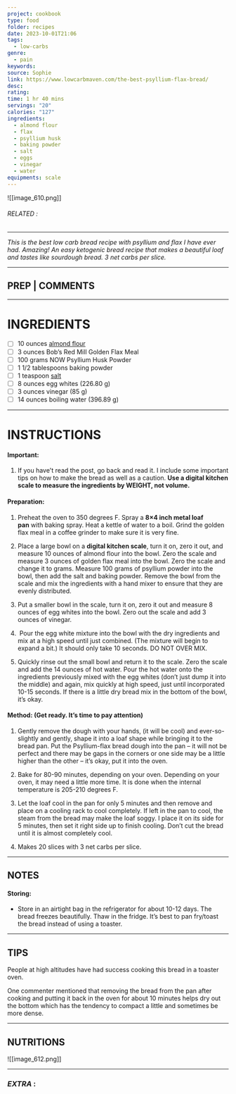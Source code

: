 ```yaml
---
project: cookbook
type: food
folder: recipes
date: 2023-10-01T21:06
tags:
  - low-carbs
genre:
  - pain
keywords: 
source: Sophie
link: https://www.lowcarbmaven.com/the-best-psyllium-flax-bread/
desc: 
rating: 
time: 1 hr 40 mins
servings: "20"
calories: "127"
ingredients:
  - almond flour
  - flax
  - psyllium husk
  - baking powder
  - salt
  - eggs
  - vinegar
  - water
equipments: scale
---
```


![[image_610.png]]
###### *RELATED* : 
---
_This is the best low carb bread recipe with psyllium and flax I have ever had. Amazing! An easy ketogenic bread recipe that makes a beautiful loaf and tastes like sourdough bread. 3 net carbs per slice._

---
## PREP | COMMENTS



---
# INGREDIENTS

- [ ] 10 ounces [almond flour](https://amzn.to/2NQVSCG)
- [ ] 3 ounces Bob’s Red Mill Golden Flax Meal
- [ ] 100 grams NOW Psyllium Husk Powder
- [ ] 1 1/2 tablespoons baking powder
- [ ] 1 teaspoon [salt](https://amzn.to/30oimPU)
- [ ] 8 ounces egg whites (226.80 g)
- [ ] 3 ounces vinegar (85 g)
- [ ] 14 ounces boiling water (396.89 g)

---
# INSTRUCTIONS

#### Important:

1. If you have't read the post, go back and read it. I include some important tips on how to make the bread as well as a caution. **Use a digital kitchen scale to measure the ingredients by WEIGHT, not volume.**
    
#### Preparation:

1. Preheat the oven to 350 degrees F. Spray a **8×4 inch metal loaf pan** with baking spray. Heat a kettle of water to a boil. Grind the golden flax meal in a coffee grinder to make sure it is very fine.
    
2. Place a large bowl on a **digital kitchen scale**, turn it on, zero it out, and measure 10 ounces of almond flour into the bowl. Zero the scale and measure 3 ounces of golden flax meal into the bowl. Zero the scale and change it to grams. Measure 100 grams of psyllium powder into the bowl, then add the salt and baking powder. Remove the bowl from the scale and mix the ingredients with a hand mixer to ensure that they are evenly distributed.
    
3. Put a smaller bowl in the scale, turn it on, zero it out and measure 8 ounces of egg whites into the bowl. Zero out the scale and add 3 ounces of vinegar.
    
4.  Pour the egg white mixture into the bowl with the dry ingredients and mix at a high speed until just combined. (The mixture will begin to expand a bit.) It should only take 10 seconds. DO NOT OVER MIX.
    
5. Quickly rinse out the small bowl and return it to the scale. Zero the scale and add the 14 ounces of hot water. Pour the hot water onto the ingredients previously mixed with the egg whites (don’t just dump it into the middle) and again, mix quickly at high speed, just until incorporated 10-15 seconds. If there is a little dry bread mix in the bottom of the bowl, it’s okay.
    
#### Method: (Get ready. It’s time to pay attention)

 1. Gently remove the dough with your hands, (it will be cool) and ever-so-slightly and gently, shape it into a loaf shape while bringing it to the bread pan. Put the Psyllium-flax bread dough into the pan – it will not be perfect and there may be gaps in the corners or one side may be a little higher than the other – it’s okay, put it into the oven.
    
2. Bake for 80-90 minutes, depending on your oven. Depending on your oven, it may need a little more time. It is done when the internal temperature is 205-210 degrees F.
    
3. Let the loaf cool in the pan for only 5 minutes and then remove and place on a cooling rack to cool completely. If left in the pan to cool, the steam from the bread may make the loaf soggy. I place it on its side for 5 minutes, then set it right side up to finish cooling. Don’t cut the bread until it is almost completely cool.
    
4. Makes 20 slices with 3 net carbs per slice.

---
## NOTES

#### Storing:

- Store in an airtight bag in the refrigerator for about 10-12 days. The bread freezes beautifully. Thaw in the fridge. It’s best to pan fry/toast the bread instead of using a toaster.

---
## TIPS

People at high altitudes have had success cooking this bread in a toaster oven.

One commenter mentioned that removing the bread from the pan after cooking and putting it back in the oven for about 10 minutes helps dry out the bottom which has the tendency to compact a little and sometimes be more dense.

---
## NUTRITIONS

![[image_612.png]]

---
### *EXTRA* :




